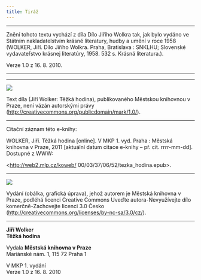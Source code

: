 ```yaml
---
title: Tiráž
---
```


***

Znění tohoto textu vychází z díla Dílo Jiřího Wolkra tak, jak bylo vydáno ve Státním nakladatelstvím krásné literatury, hudby a umění v roce 1958 (WOLKER, Jiří. Dílo Jiřího Wolkra. Praha, Bratislava : SNKLHU; Slovenské vydavateľstvo krásnej literatúry, 1958. 532 s. Krásná literatura.).

Verze 1.0 z 16. 8. 2010.


***

* * *

![](../Images/pd-88x31.png)  

Text díla (Jiří Wolker: Těžká hodina), publikovaného Městskou knihovnou v Praze, není vázán autorskými právy (http://creativecommons.org/publicdomain/mark/1.0/).

* * *

Citační záznam této e-knihy:

WOLKER, Jiří. Těžká hodina \[online\]. V MKP 1. vyd. Praha : Městská knihovna v Praze, 2011 \[aktuální datum citace e-knihy – př. cit. rrrr-mm-dd\]. Dostupné z WWW:

<http://web2.mlp.cz/koweb/ 00/03/37/06/52/tezka\_hodina.epub>.

* * *

![](../Images/88x31.png)  

Vydání (obálka, grafická úprava), jehož autorem je Městská knihovna v Praze, podléhá licenci Creative Commons Uveďte autora-Nevyužívejte dílo komerčně-Zachovejte licenci 3.0 Česko (http://creativecommons.org/licenses/by-nc-sa/3.0/cz/).


***

**Jiří Wolker  
Těžká hodina**  

Vydala **Městská knihovna v Praze**  
Mariánské nám. 1, 115 72 Praha 1  

V MKP 1. vydání  
Verze 1.0 z 16. 8. 2010
